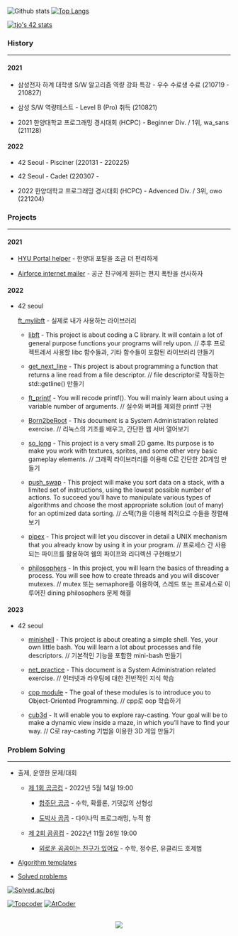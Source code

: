 <!--
**r4pidstart/r4pidstart** is a ✨ _special_ ✨ repository because its `README.md` (this file) appears on your GitHub profile.

Here are some ideas to get you started:

- 🔭 I’m currently working on ...
- 🌱 I’m currently learning ...
- 👯 I’m looking to collaborate on ...
- 🤔 I’m looking for help with ...
- 💬 Ask me about ...
- 📫 How to reach me: ...
- 😄 Pronouns: ...
- ⚡ Fun fact: ...
-->

![Github stats](https://github-readme-stats.vercel.app/api?username=r4pidstart&count_private=true&show_icons=true&theme=buefy&hide_title=true&line_height=25)
[![Top Langs](https://github-readme-stats.vercel.app/api/top-langs/?username=r4pidstart&layout=compact&card_width=250)](https://github.com/anuraghazra/github-readme-stats)

[![tjo's 42 stats](https://badge42.vercel.app/api/v2/clf87jiu7001108ms1enkh774/stats?cursusId=21&coalitionId=piscine)](https://github.com/JaeSeoKim/badge42)

### History

---

#### 2021

- 삼성전자 하계 대학생 S/W 알고리즘 역량 강화 특강 - 우수 수료생 수료 (210719 - 210827)
  
- 삼성 S/W 역량테스트 - Level B (Pro) 취득 (210821)
  
- 2021 한양대학교 프로그래밍 경시대회 (HCPC) - Beginner Div. / 1위, wa_sans (211128)

#### 2022

- 42 Seoul - Pisciner (220131 - 220225)

- 42 Seoul - Cadet (220307 -

- 2022 한양대학교 프로그래밍 경시대회 (HCPC) - Advenced Div. / 3위, owo (221204)

### Projects

---

#### 2021

- [HYU Portal helper](https://github.com/r4pidstart/hyu-portal-helper) - 한양대 포탈을 조금 더 편리하게
  
- [Airforce internet mailer](https://github.com/r4pidstart/airforce-internet-mailer) - 공군 친구에게 원하는 편지 폭탄을 선사하자

#### 2022

* 42 seoul  

  [ft_mylibft](https://github.com/r4pidstart/ft_mylibft) - 실제로 내가 사용하는 라이브러리

  - [libft](https://github.com/r4pidstart/ft_libft) - This project is about coding a C library. It will contain a lot of general purpose functions your programs will rely upon. // 추후 프로젝트레서 사용할 libc 함수들과, 기타 함수들이 포함된 라이브러리 만들기

  - [get_next_line](https://github.com/r4pidstart/ft_get_next_line) - This project is about programming a function that returns a line
read from a file descriptor. // file descriptor로 작동하는 std::getline() 만들기

  - [ft_printf](https://github.com/r4pidstart/ft_printf) - You will recode printf(). You will mainly learn about using a variable number of arguments. // 실수와 버퍼를 제외한 printf 구현

  - [Born2beRoot](https://github.com/r4pidstart/ft_born2beroot) - This document is a System Administration related exercise. // 리눅스의 기초를 배우고, 간단한 웹 서버 열어보기

  - [so_long](https://github.com/r4pidstart/ft_so_long) - This project is a very small 2D game. Its purpose is to make you work with textures, sprites,
and some other very basic gameplay elements. // 그래픽 라이브러리를 이용해 C로 간단한 2D게임 만들기

  - [push_swap](https://github.com/r4pidstart/ft_push_swap) - This project will make you sort data on a stack, with a limited set of instructions, using the lowest possible number of actions. To succeed you’ll have to manipulate various types of algorithms and choose the most appropriate solution (out of many) for an optimized data sorting. // 스택(?)을 이용해 최적으로 수들을 정렬해보기

  - [pipex](https://github.com/r4pidstart/ft_pipex) - This project will let you discover in detail a UNIX mechanism that you already know
by using it in your program. // 프로세스 간 사용되는 파이프를 활용하여 쉘의 파이프와 리디렉션 구현해보기

  - [philosophers](https://github.com/r4pidstart/ft_philosophers) - In this project, you will learn the basics of threading a process.
You will see how to create threads and you will discover mutexes. // mutex 또는 semaphore를 이용하여, 스레드 또는 프로세스로 이루어진 dining philosophers 문제 해결

#### 2023
  
* 42 seoul

  - [minishell](https://github.com/r4pidstart/ft_minishell) - This project is about creating a simple shell. Yes, your own little bash. You will learn a lot about processes and file descriptors. // 기본적인 기능을 포함한 mini-bash 만들기

  - [net_practice](https://github.com/r4pidstart/ft_net_practice) - This document is a System Administration related exercise. // 인터넷과 라우팅에 대한 전반적인 지식 학습

  - [cpp module](https://github.com/r4pidstart/ft_cpp_module) - The goal of these modules is to introduce you to Object-Oriented Programming. // cpp로 oop 학습하기

  - [cub3d](https://github.com/r4pidstart/ft_cub3d) - It will enable you to explore ray-casting. Your goal will be to make a dynamic view inside a maze, in which you’ll have to find your way. // C로 ray-casting 기법을 이용한 3D 게임 만들기

### Problem Solving

--- 

- 출제, 운영한 문제/대회
  * [제 1회 곰곰컵](https://www.acmicpc.net/contest/view/792) - 2022년 5월 14일 19:00
  
    - [합주단 곰곰](https://www.acmicpc.net/problem/25197) - 수학, 확률론, 기댓값의 선형성
    
    - [도박사 곰곰](https://www.acmicpc.net/problem/25199) - 다이나믹 프로그래밍, 누적 합
  
  * [제 2회 곰곰컵](https://www.acmicpc.net/contest/view/895) - 2022년 11월 26일 19:00
  
    - [외로운 곰곰이는 친구가 있어요](https://www.acmicpc.net/problem/25197) - 수학, 정수론, 유클리드 호제법
  
- [Algorithm templates](https://github.com/r4pidstart/algorithms)

- [Solved problems](https://github.com/r4pidstart/problems)

[![Solved.ac/boj](http://mazassumnida.wtf/api/v2/generate_badge?boj=r4pidstart)](https://solved.ac/r4pidstart)

[![Topcoder](https://cp-logo.vercel.app/topcoder/rapit02?logo=true)](https://www.topcoder.com/members/rapit02/details/?track=DATA_SCIENCE&subTrack=SRM)
[![AtCoder](https://badges.joonhyung.xyz/atcoder/rapit02.svg)](https://atcoder.jp/users/rapit02)

<p align="center">
    </br>
    <a href="https://hits.seeyoufarm.com"><img src="https://hits.seeyoufarm.com/api/count/incr/badge.svg?url=https%3A%2F%2Fgithub.com%2Fr4pidstart&count_bg=%237C7C7C&title_bg=%23000000&icon=&icon_color=%23000000&title=hits&edge_flat=false"/></a>
</p>
